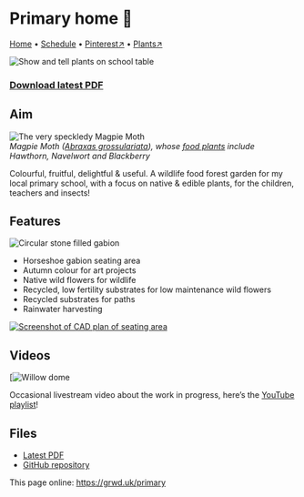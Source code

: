 # Primary home 🏡

[Home](https://grwd.uk/primary) • [Schedule](https://grwd.uk/primary/schedule) • [Pinterest↗](https://pinterest.co.uk/NatureWorksGarden/primary) • [Plants↗](https://bit.ly/primary-plants)

![Show and tell plants on school table](https://res.cloudinary.com/growdigital/image/upload/w_320/v1655898484/primary/plant-table01-220615.jpg)

### [Download latest PDF](https://github.com/growdigital/primary/raw/main/primary.pdf)

## Aim

![The very speckledy Magpie Moth](https://res.cloudinary.com/growdigital/image/upload/w_320/v1655848393/insects/abraxas-grossulariata-130816.jpg)  
_Magpie Moth ([Abraxas grossulariata](https://species.nbnatlas.org/species/NBNSYS0000005975)), whose [food plants](http://dbif.brc.ac.uk/invertebratesresults.aspx?insectid=9) include Hawthorn, Navelwort and Blackberry_

Colourful, fruitful, delightful & useful. A wildlife food forest garden for my local primary school, with a focus on native & edible plants, for the children, teachers and insects!

## Features

![Circular stone filled gabion](https://res.cloudinary.com/growdigital/image/upload/w_320/v1677759307/primary/gabion-round.jpg)

* Horseshoe gabion seating area
* Autumn colour for art projects
* Native wild flowers for wildlife
* Recycled, low fertility substrates for low maintenance wild flowers
* Recycled substrates for paths
* Rainwater harvesting

[![Screenshot of CAD plan of seating area](https://res.cloudinary.com/growdigital/image/upload/w_320/v1678270718/primary/horseshoe-gabion.png)](https://res.cloudinary.com/growdigital/image/upload/v1678270718/primary/horseshoe-gabion.png)

## Videos

[![Willow dome](https://res.cloudinary.com/growdigital/image/upload/w_320/v1680121617/primary/willow-dome-230329.jpg)

Occasional livestream video about the work in progress, here’s the [YouTube playlist](https://bit.ly/primary-videos)!

## Files

* [Latest PDF](https://github.com/growdigital/primary/raw/main/primary.pdf)
* [GitHub repository](https://github.com/growdigital/primary)

This page online: <https://grwd.uk/primary>
